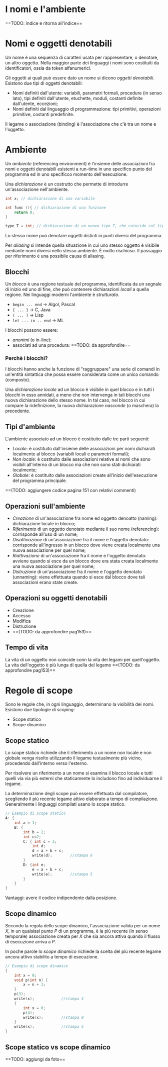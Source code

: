 # I nomi e l'ambiente
==TODO: indice e ritorna all'indice==

# Nomi e oggetti denotabili
Un nome è una sequenza di caratteri usata per rappresentare, o denotare, un altro oggetto.
Nella maggior parte dei linguaggi i nomi sono costituiti da identificatori, ossia da token alfanumerici.

Gli oggetti ai quali può essere dato un nome si dicono _oggetti denotabili_. Esistono due tipi di oggetti denotabili:
- Nomi definiti dall'utente: variabili, parametri formali, procedure (in senso lato), tipi definiti dall'utente, etuchette, moduli, costanti definite dall'utente, eccezioni;
- Nomi definiti dal linguaggio di programmazione: tipi primitivi, operazioni primitive, costanti predefinite.

Il legame o associazione (binding) è l'associazione che c'è tra un nome e l'oggetto.

# Ambiente
Un _ambiente_ (referencing environment) è l'insieme delle associazioni fra nomi e oggetti denotabili esistenti a run-time in uno specifico punto del programma ed in uno specificco momento dell'esecuzione.

Una _dichiarazione_ è un costrutto che permette di introdurre un'associazione nell'ambiente.
```c
int x; // dichiarazione di una variabile

int func (){ // dichiarazione di una funzione
	return 0;
}

type T = int; // dichiarazione di un nuovo tipo T, che coincide col tipo int
```

Lo stesso nome può denotare oggetti distinti in punti diversi del programma.

Per _aliasing_ si intende quella situazione in cui uno stesso oggetto è visibile mediante nomi diversi nello stesso ambiente. È molto rischioso. 
Il passaggio per riferimento è una possibile causa di aliasing.

## Blocchi
Un _blocco_ è una regione testuale del programma, identificata da un segnale di inizio ed uno di fine, che può contenere dichiarazioni _locali_ a quella regione.
Nei linguaggi moderni l'ambiente è _strutturato_.
- `begin ... end` -> Algol, Pascal
- `{ ... }` -> C, Java
- `( ... )` -> Lisp
- `let ... in .. end` -> ML

I blocchi possono essere:
- _anonimi_ (o in-line):  
- associati ad una procedura: 
==TODO: da approfondire==

### Perchè i blocchi?
I blocchi hanno anche la funzione di "raggruppare" una serie di comandi in un'entità sintattica che possa essere considerata come un unico comando (composto).

Una _dichiarazione locale_ ad un blocco è visibile in quel blocco e in tutti i blocchi in esso annidati, a meno che non intervenga in tali blocchi una nuova dichiarazione dello stesso nome. In tal caso, nel blocco in cui compare la ridefinizione, la nuova dichiarazione _nasconde_ (o maschera) la precedente.

## Tipi d'ambiente
L'ambiente associato ad un blocco è costituito dalle tre parti seguenti:
- _Locale:_ è costituito dall'insieme delle associazioni per nomi dichiarati localmente al blocco (variabili locali e parametri formali);
- _Non locale:_ è costituito dalle associazioni relative ai nomi che sono visibili all'interno di un blocco ma che non sono stati dichiarati localmente;
- _Globale:_ è costituito dalle associazioni create all'inizio dell'esecuzione del programma principale.

==(TODO: aggiungere codice pagina 151 con relativi commenti)

## Operazioni sull'ambiente
- _Creazione_ di un'associazione fra nome ed oggetto denoatto (naming): dichiarazione locale in blocco;
- _Riferimento_ di un oggetto denotato mediante il suo nome (referencing): corrisponde all'uso di un nome;
- _Disattivazione_ di un'associazione fra il nome e l'oggetto denotato: corrisponde all'ingresso in un blocco dove viene creata localmente una nuova associazione per quel nome;
- _Riattivazione_ di un'associazione fra il nome e l'oggetto denotato: avviene quando si esce da un blocco dove era stata creata localmente una nuova associazione per quel nome;
- _Distruzione_ di un'associazione fra il nome e l'oggetto denotato (unnaming): viene effettuata quando si esce dal blocco dove tali associazioni erano state create.

## Operazioni su oggetti denotabili
- Creazione
- Accesso
- Modifica
- Distruzione
- ==(TODO: da approfondire pag153)==

## Tempo di vita 
La vita di un oggetto non coincide conn la vita dei legami per quell'oggetto.
La vita dell'oggetto è più lunga di quella del legame
==(TODO: da approfondire pag153)==

# Regole di scope
Sono le regole che, in ogni linguaggio, determinano la visibilità dei nomi.
Esistono due tipologie di _scoping:_
- Scope statico
- Scope dinamico

## Scope statico
Lo scope statico richiede che il riferimento a un nome non locale e non globale venga risolto utilizzando il legame testualmente più vicino, procedendo dall'interno verso l'esterno.  

Per risolvere un riferimento a un nome si esamina il blocco locale e tutti quelli via via più esterni che staticamente lo includono fino ad individuarne il legame.  

La determinazione degli scope può essere effettuata dal compilatore, scegliendo il più recente legame attivo elaborato a tempo di compilazione.  
Generalmente i linguaggi compilati usano lo scope statico.  
```cpp
// Esempio di scope statico
A: { 
	int a = 1;
    B: { 
	    int b = 2;
        int c=2;
        C: { int c = 3;
            int d;
            d = a + b + c;
            write(d);        //stampa 6
        }
        D: {int e;
            e = a + b + c;
            write(e);        //stampa 5
        }
    }
}
```

Vantaggi: avere il codice indipendente dalla posizione.

## Scope dinamico
Secondo la regola dello scope dinamico, l'associazione valida per un nome $X$, in un qualsiasi punto $P$ di un programma, è la più recente (in senso temporale) associazione creata per $X$ che sia ancora attiva quando il flusso di esecuzione arriva a $P$.  

In poche parole lo _scope dinamico_ richiede la scelta del più recente legame ancora attivo stabilito a tempo di esecuzione.
```cpp
// Esempio di scope dinamico
{
    int x = 0;
    void p(int n) {
        x = n + 1;
    }
    p(3); 
    write(x);            //stampa 4
    {
        int x = 0;
        p(4);
        write(x);        //stampa 0
    }
    write(x);            //stampa 5
}
```

## Scope statico vs scope dinamico
==TODO: aggiungi da foto==